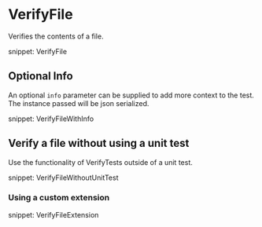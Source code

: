 # VerifyFile

Verifies the contents of a file.

snippet: VerifyFile


## Optional Info

An optional `info` parameter can be supplied to add more context to the test. The instance passed will be json serialized.

snippet: VerifyFileWithInfo


## Verify a file without using a unit test

Use the functionality of VerifyTests outside of a unit test.

snippet: VerifyFileWithoutUnitTest


### Using a custom extension

snippet: VerifyFileExtension